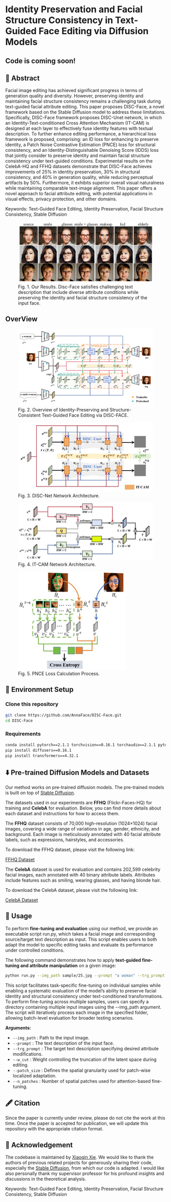 # Identity Preservation and Facial Structure Consistency in Text-Guided Face Editing via Diffusion Models

## Code is coming soon!

## 📌 Abstract

Facial image editing has achieved significant progress in terms of generation quality and diversity.  However, preserving identity and maintaining facial structure consistency remains a challenging task during text-guided facial attribute editing.  This paper proposes DISC-Face, a novel framework based on the Stable Diffusion model to address these limitations.  Specifically, DISC-Face framework proposes  DISC-Unet network, in which an Identity-Text-conditioned Cross Attention Mechanism (IT-CAM) is designed at each layer to effectively fuse identity features with textual description. To further enhance editing performance, a hierarchical loss framework is proposed, comprising: an ID loss for enhancing to preserve identity, a Patch Noise Contrastive Estimation (PNCE) loss for structural consistency, and an Identity-Distinguishable Denoising Score (IDDS) loss that jointly consider to preserve identity and maintain facial structure consistency under text-guided conditions. Experimental results on the CelebA-HQ and FFHQ datasets demonstrate that DISC-Face achieves improvements of 25% in identity preservation, 30% in structural consistency, and 40% in generation quality, while reducing perceptual artifacts by 50%. Furthermore, it exhibits superior overall visual naturalness while maintaining comparable text-image alignment. This paper offers a novel approach to facial attribute editing, with potential applications in visual effects, privacy protection, and other domains.

Keywords: Text-Guided Face Editing, Identity Preservation, Facial Structure Consistency, Stable Diffusion

<figure>
    <img src="assets/home.png" alt="Teaser Image">
    <figcaption>Fig. 1. Our Results. Disc-Face satisfies challenging text description that include diverse attribute
conditions while preserving the identity and facial structure consistency of the input face.</figcaption>
</figure>

## OverView

<figure>
    <img src="assets/DISC_Face.png" alt="Teaser Image">
    <figcaption>Fig. 2. Overview of Identity-Preserving and Structure-Consistent Text-Guided Face Editing via
DISC-FACE.</figcaption>
</figure>

<figure>
    <img src="assets/DISC_Net.jpg" alt="Teaser Image">
    <figcaption>Fig. 3. DISC-Net Network Architecture.</figcaption>
</figure>

<figure>
    <img src="assets/ITCAM.jpg" alt="Teaser Image">
    <figcaption>Fig. 4. IT-CAM Network Architecture.</figcaption>
</figure>

<figure>
    <img src="assets/PNCE.jpg" alt="Teaser Image" width="80%" height="80%">
    <figcaption>Fig. 5. PNCE Loss Calculation Process.</figcaption>
</figure>

## 🚀 Environment Setup

### Clone this repository

```bash
git clone https://github.com/AnnaFace/DISC-Face.git 
cd DISC-Face
```

### Requirements

```bash
conda install pytorch==2.1.1 torchvision==0.16.1 torchaudio==2.1.1 pytorch-cuda=11.8 -c pytorch -c nvidia
pip install diffusers==0.16.1 
pip install transformers==4.32.1
```

## ⬇️  Pre-trained Diffusion Models and Datasets

Our method works on pre-trained diffusion models. The pre-trained models is built on top of [Stable Diffusion](https://github.com/CompVis/latent-diffusion).

The datasets used in our experiments are **FFHQ** (Flickr-Faces-HQ) for training and **CelebA** for evaluation. Below, you can find more details about each dataset and instructions for how to access them.

The **FFHQ** dataset consists of 70,000 high-resolution (1024×1024) facial images, covering a wide range of variations in age, gender, ethnicity, and background. Each image is meticulously annotated with 40 facial attribute labels, such as expressions, hairstyles, and accessories.

To download the FFHQ dataset, please visit the following link:

[FFHQ Dataset](https://github.com/NVlabs/ffhq-dataset)

The **CelebA** dataset is used for evaluation and contains 202,599 celebrity facial images, each annotated with 40 binary attribute labels. Attributes include features such as smiling, wearing glasses, and having blonde hair.

To download the CelebA dataset, please visit the following link:

[CelebA Dataset](http://mmlab.ie.cuhk.edu.hk/projects/CelebA.html)

## 🎨  Usage

To perform **fine-tuning and evaluation** using our method, we provide an executable script run.py, which takes a facial image and corresponding source/target text description as input. This script enables users to both adapt the model to specific editing tasks and evaluate its performance under controlled conditions.

The following command demonstrates how to apply **text-guided fine-tuning and attribute manipulation** on a given image:

```bash
python run.py --img_path sample/25.jpg --prompt "a woman" --trg_prompt "a smile woman" --w_cut 3.0 --patch_size 1 2 --n_patches 256
```

This script facilitates task-specific fine-tuning on individual samples while enabling a systematic evaluation of the model’s ability to preserve facial identity and structural consistency under text-conditioned transformations.
To perform fine-tuning across multiple samples, users can specify a directory containing multiple input images using the --img_path argument. The script will iteratively process each image in the specified folder, allowing batch-level evaluation for broader testing scenarios.

**Arguments:**

- `--img_path` : Path to the input image.
- `--prompt` : The text description of the input face.
- `--trg_prompt` : The target text description specifying desired attribute modifications.
- `--w_cut` : Weight controlling the truncation of the latent space during editing.
- `--patch_size` : Defines the spatial granularity used for patch-wise localized adaptation.
- `--n_patches` : Number of spatial patches used for attention-based fine-tuning.

## 🖋️ Citation

Since the paper is currently under review, please do not cite the work at this time. Once the paper is accepted for publication, we will update this repository with the appropriate citation format.

## 💜 Acknowledgement

The codebase is maintained by [Xiaoqin Xie](https://AnnaFace.github.io/). We would like to thank the authors of previous related projects for generously sharing their code, especially the [Stable Diffusion](https://github.com/CompVis/latent-diffusion), from which our code is adapted. I would like also personally thank my supervisor professor for his profound insights and discussions in the theoretical analysis.

Keywords: Text-Guided Face Editing, Identity Preservation, Facial Structure Consistency, Stable Diffusion
